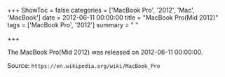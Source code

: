 +++
ShowToc = false
categories = ['MacBook Pro', '2012', 'Mac', 'MacBook']
date = 2012-06-11 00:00:00
title = "MacBook Pro(Mid 2012)"
tags = ['MacBook Pro', '2012']
summary = " "

+++

The MacBook Pro(Mid 2012) was released on 2012-06-11 00:00:00.

Source: `https://en.wikipedia.org/wiki/MacBook_Pro`
